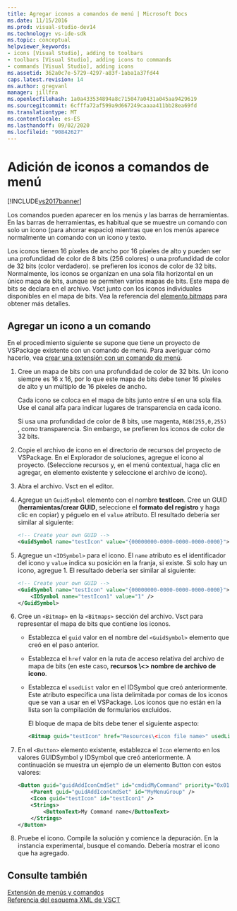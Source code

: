 ```yaml
---
title: Agregar iconos a comandos de menú | Microsoft Docs
ms.date: 11/15/2016
ms.prod: visual-studio-dev14
ms.technology: vs-ide-sdk
ms.topic: conceptual
helpviewer_keywords:
- icons [Visual Studio], adding to toolbars
- toolbars [Visual Studio], adding icons to commands
- commands [Visual Studio], adding icons
ms.assetid: 362a0c7e-5729-4297-a83f-1aba1a37fd44
caps.latest.revision: 14
ms.author: gregvanl
manager: jillfra
ms.openlocfilehash: 1a0a433534894a8c715047a0431a045aa9429619
ms.sourcegitcommit: 6cfffa72af599a9d667249caaaa411bb28ea69fd
ms.translationtype: MT
ms.contentlocale: es-ES
ms.lasthandoff: 09/02/2020
ms.locfileid: "90842627"
---
```

# <a name="adding-icons-to-menu-commands"></a>Adición de iconos a comandos de menú
[!INCLUDE[vs2017banner](../includes/vs2017banner.md)]

Los comandos pueden aparecer en los menús y las barras de herramientas. En las barras de herramientas, es habitual que se muestre un comando con solo un icono (para ahorrar espacio) mientras que en los menús aparece normalmente un comando con un icono y texto.  
  
 Los iconos tienen 16 píxeles de ancho por 16 píxeles de alto y pueden ser una profundidad de color de 8 bits (256 colores) o una profundidad de color de 32 bits (color verdadero). se prefieren los iconos de color de 32 bits. Normalmente, los iconos se organizan en una sola fila horizontal en un único mapa de bits, aunque se permiten varios mapas de bits. Este mapa de bits se declara en el archivo. Vsct junto con los iconos individuales disponibles en el mapa de bits. Vea la referencia del [elemento bitmaps](../extensibility/bitmaps-element.md) para obtener más detalles.  
  
## <a name="adding-an-icon-to-a-command"></a>Agregar un icono a un comando  
 En el procedimiento siguiente se supone que tiene un proyecto de VSPackage existente con un comando de menú. Para averiguar cómo hacerlo, vea [crear una extensión con un comando de menú](../extensibility/creating-an-extension-with-a-menu-command.md).  
  
1. Cree un mapa de bits con una profundidad de color de 32 bits. Un icono siempre es 16 x 16, por lo que este mapa de bits debe tener 16 píxeles de alto y un múltiplo de 16 píxeles de ancho.  
  
     Cada icono se coloca en el mapa de bits junto entre sí en una sola fila. Use el canal alfa para indicar lugares de transparencia en cada icono.  
  
     Si usa una profundidad de color de 8 bits, use magenta, `RGB(255,0,255)` , como transparencia. Sin embargo, se prefieren los iconos de color de 32 bits.  
  
2. Copie el archivo de icono en el directorio de recursos del proyecto de VSPackage. En el Explorador de soluciones, agregue el icono al proyecto. (Seleccione recursos y, en el menú contextual, haga clic en agregar, en elemento existente y seleccione el archivo de icono).  
  
3. Abra el archivo. Vsct en el editor.  
  
4. Agregue un `GuidSymbol` elemento con el nombre **testIcon**. Cree un GUID (**herramientas/crear GUID**, seleccione el **formato del registro** y haga clic en copiar) y péguelo en el `value` atributo. El resultado debería ser similar al siguiente:  
  
    ```xml  
    <!-- Create your own GUID -->  
    <GuidSymbol name="testIcon" value="{00000000-0000-0000-0000-0000}">  
    ```  
  
5. Agregue un `<IDSymbol>` para el icono. El `name` atributo es el identificador del icono y `value` indica su posición en la franja, si existe. Si solo hay un icono, agregue 1. El resultado debería ser similar al siguiente:  
  
    ```xml  
    <!-- Create your own GUID -->  
    <GuidSymbol name="testIcon" value="{00000000-0000-0000-0000-0000}">  
        <IDSymbol name="testIcon1" value="1" />  
    </GuidSymbol>  
    ```  
  
6. Cree un `<Bitmap>` en la `<Bitmaps>` sección del archivo. Vsct para representar el mapa de bits que contiene los iconos.  
  
    - Establezca el `guid` valor en el nombre del `<GuidSymbol>` elemento que creó en el paso anterior.  
  
    - Establezca el `href` valor en la ruta de acceso relativa del archivo de mapa de bits (en este caso, **recursos \\<\> nombre de archivo de icono**.  
  
    - Establezca el `usedList` valor en el IDSymbol que creó anteriormente. Este atributo especifica una lista delimitada por comas de los iconos que se van a usar en el VSPackage. Los iconos que no están en la lista son la compilación de formularios excluidos.  
  
         El bloque de mapa de bits debe tener el siguiente aspecto:  
  
        ```xml  
        <Bitmap guid="testIcon" href="Resources\<icon file name>" usedList="testIcon1"/>  
        ```  
  
7. En el `<Button>` elemento existente, establezca el `Icon` elemento en los valores GUIDSymbol y IDSymbol que creó anteriormente. A continuación se muestra un ejemplo de un elemento Button con estos valores:  
  
    ```xml  
    <Button guid="guidAddIconCmdSet" id="cmdidMyCommand" priority="0x0100" type="Button">  
        <Parent guid="guidAddIconCmdSet" id="MyMenuGroup" />  
        <Icon guid="testIcon" id="testIcon1" />  
        <Strings>  
            <ButtonText>My Command name</ButtonText>  
        </Strings>  
    </Button>  
    ```  
  
8. Pruebe el icono. Compile la solución y comience la depuración. En la instancia experimental, busque el comando. Debería mostrar el icono que ha agregado.  
  
## <a name="see-also"></a>Consulte también  
 [Extensión de menús y comandos](../extensibility/extending-menus-and-commands.md)   
 [Referencia del esquema XML de VSCT](../extensibility/vsct-xml-schema-reference.md)
